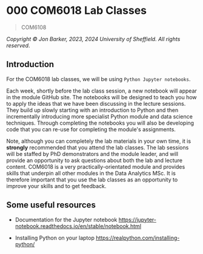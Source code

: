 # 000 COM6018 Lab Classes

> COM6108

*Copyright &copy; Jon Barker, 2023, 2024 University of Sheffield. All rights reserved*.

## Introduction

For the COM6018 lab classes, we will be using `Python Jupyter notebooks`.

Each week, shortly before the lab class session, a new notebook will appear in the module GitHub site. The notebooks will be designed to teach you how to apply the ideas that we have been discussing in the lecture sessions. They build up slowly starting with an introduction to Python and then incrementally introducing more specialist Python module and data science techniques. Through completing the notebooks you will also be developing code that you can re-use for completing the module's assignments.

Note, although you can completely the lab materials in your own time, it is **strongly** recommended that you attend the lab classes. The lab sessions will be staffed by PhD demonstrators and the module leader, and will provide an opportunity to ask questions about both the lab and lecture content. COM6018 is a very practically-orientated module and provides skills that underpin all other modules in the Data Analytics MSc. It is therefore important that you use the lab classes as an opportunity to improve your skills and to get feedback.

## Some useful resources

* Documentation for the Jupyter notebook <https://jupyter-notebook.readthedocs.io/en/stable/notebook.html>

* Installing Python on your laptop <https://realpython.com/installing-python/>
